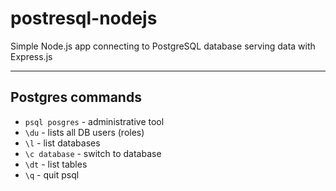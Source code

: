 # postresql-nodejs
Simple Node.js app connecting to PostgreSQL database serving data with Express.js

---

## Postgres commands

- `psql posgres` -  administrative tool
- `\du` - lists all DB users (roles)
- `\l` - list databases
- `\c database` - switch to database
- `\dt` - list tables
- `\q` - quit psql